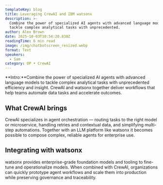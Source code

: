 ```yaml
---
templateKey: blog
title: Leveraging CrewAI and IBM watsonx
description: >-
  Combine the power of specialized AI agents with advanced language models to
  tackle complex analytical tasks with unprecedented.
author: Alex Brown
date: 2025-10-03T10:54:20.838Z
readingTime: 6 min read
image: /img/chatbotscreen_resized.webp
format: Text
speakers:
  - Sam
category: OP • CrewAI
---
```

<!--StartFragment-->

**Intro:**Combine the power of specialized AI agents with advanced language models to tackle complex analytical tasks with unprecedented efficiency and insight. CrewAI and watsonx together deliver workflows that help teams automate data tasks and accelerate outcomes.

## What CrewAI brings

CrewAI specializes in agent orchestration — routing tasks to the right model or microservice, handling retries and contextual data, and simplifying multi-step automations. Together with an LLM platform like watsonx it becomes possible to compose complex, reliable agents for enterprise use.

## Integrating with watsonx

watsonx provides enterprise-grade foundation models and tooling to fine-tune and operationalize models. When combined with CrewAI, organizations can quickly prototype agent workflows and scale them into production while preserving governance and traceability.

<!--EndFragment-->

